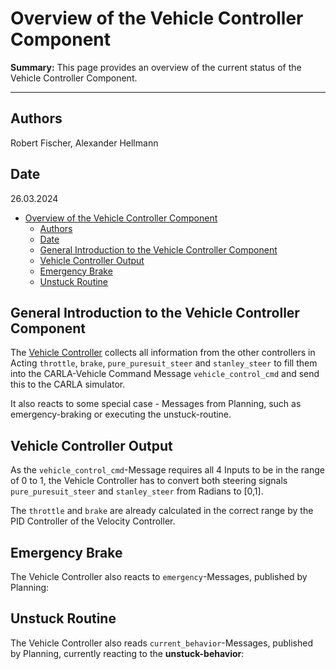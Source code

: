 # Overview of the Vehicle Controller Component

**Summary:** This page provides an overview of the current status of the Vehicle Controller Component.

---

## Authors

Robert Fischer, Alexander Hellmann

## Date

26.03.2024

<!-- TOC -->
- [Overview of the Vehicle Controller Component](#overview-of-the-vehicle-controller-component)
  - [Authors](#authors)
  - [Date](#date)
  - [General Introduction to the Vehicle Controller Component](#general-introduction-to-the-vehicle-controller-component)
  - [Vehicle Controller Output](#vehicle-controller-output)
  - [Emergency Brake](#emergency-brake)
  - [Unstuck Routine](#unstuck-routine)
<!-- TOC -->

## General Introduction to the Vehicle Controller Component

The [Vehicle Controller](../../code/acting/src/acting/vehicle_controller.py) collects all information from the other controllers in Acting ```throttle```, ```brake```, ```pure_puresuit_steer``` and ```stanley_steer```
to fill them into the CARLA-Vehicle Command Message ```vehicle_control_cmd``` and send this to the CARLA simulator.

It also reacts to some special case - Messages from Planning, such as emergency-braking or executing the unstuck-routine.

## Vehicle Controller Output

As the ```vehicle_control_cmd```-Message requires all 4 Inputs to be in the range of 0 to 1, the Vehicle Controller has to convert both steering signals ```pure_puresuit_steer``` and ```stanley_steer``` from Radians to [0,1].

The ```throttle``` and ```brake``` are already calculated in the correct range by the PID Controller of the Velocity Controller.

## Emergency Brake

The Vehicle Controller also reacts to ```emergency```-Messages, published by Planning:

## Unstuck Routine

The Vehicle Controller also reads ```current_behavior```-Messages, published by Planning, currently reacting to the **unstuck-behavior**:
